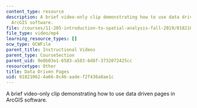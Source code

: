 ```yaml
---
content_type: resource
description: A brief video-only clip demonstrating how to use data driven pages in
  ArcGIS software.
file: /courses/11-205-introduction-to-spatial-analysis-fall-2019/018210624a668c46aadef2f436a8ae1c_MIT11_205F19_data_driven_pages.mp4
file_type: video/mp4
learning_resource_types: []
ocw_type: OCWFile
parent_title: Instructional Videos
parent_type: CourseSection
parent_uid: 9e0b03e1-6583-a583-6d8f-3732072425cc
resourcetype: Other
title: Data Driven Pages
uid: 01821062-4a66-8c46-aade-f2f436a8ae1c
---
```

A brief video-only clip demonstrating how to use data driven pages in ArcGIS software.

